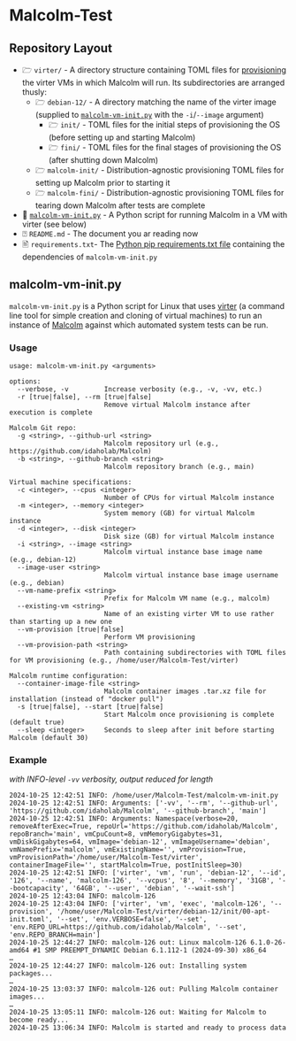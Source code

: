 # Malcolm-Test

## Repository Layout

* 🗁 `virter/` - A directory structure containing TOML files for [provisioning](https://github.com/LINBIT/virter/blob/master/doc/provisioning.md) the virter VMs in which Malcolm will run. Its subdirectories are arranged thusly:
    - 🗁 `debian-12/` - A directory matching the name of the virter image (supplied to [`malcolm-vm-init.py`](#MalcolmVMInitScript) with the `-i`/`--image` argument)
        + 🗁 `init/` - TOML files for the initial steps of provisioning the OS (before setting up and starting Malcolm)
        + 🗁 `fini/` - TOML files for the final stages of provisioning the OS (after shutting down Malcolm)
    - 🗁 `malcolm-init/` - Distribution-agnostic provisioning TOML files for setting up Malcolm prior to starting it
    - 🗁 `malcolm-fini/` - Distribution-agnostic provisioning TOML files for tearing down Malcolm after tests are complete
* 🐍 [`malcolm-vm-init.py`](#MalcolmVMInitScript) - A Python script for running Malcolm in a VM with virter (see below)
* ⍰ `README.md` - The document you ar reading now
* 🖹 `requirements.txt`- The [Python pip requirements.txt file](https://pip.pypa.io/en/stable/reference/requirements-file-format/) containing the dependencies of `malcolm-vm-init.py`

## <a name="MalcolmVMInitScript"></a> malcolm-vm-init.py

`malcolm-vm-init.py` is a Python script for Linux that uses [virter](https://github.com/LINBIT/virter) (a command line tool for simple creation and cloning of virtual machines) to run an instance of [Malcolm](https://github.com/idaholab/malcolm/) against which automated system tests can be run. 

### Usage

```
usage: malcolm-vm-init.py <arguments>

options:
  --verbose, -v         Increase verbosity (e.g., -v, -vv, etc.)
  -r [true|false], --rm [true|false]
                        Remove virtual Malcolm instance after execution is complete

Malcolm Git repo:
  -g <string>, --github-url <string>
                        Malcolm repository url (e.g., https://github.com/idaholab/Malcolm)
  -b <string>, --github-branch <string>
                        Malcolm repository branch (e.g., main)

Virtual machine specifications:
  -c <integer>, --cpus <integer>
                        Number of CPUs for virtual Malcolm instance
  -m <integer>, --memory <integer>
                        System memory (GB) for virtual Malcolm instance
  -d <integer>, --disk <integer>
                        Disk size (GB) for virtual Malcolm instance
  -i <string>, --image <string>
                        Malcolm virtual instance base image name (e.g., debian-12)
  --image-user <string>
                        Malcolm virtual instance base image username (e.g., debian)
  --vm-name-prefix <string>
                        Prefix for Malcolm VM name (e.g., malcolm)
  --existing-vm <string>
                        Name of an existing virter VM to use rather than starting up a new one
  --vm-provision [true|false]
                        Perform VM provisioning
  --vm-provision-path <string>
                        Path containing subdirectories with TOML files for VM provisioning (e.g., /home/user/Malcolm-Test/virter)

Malcolm runtime configuration:
  --container-image-file <string>
                        Malcolm container images .tar.xz file for installation (instead of "docker pull")
  -s [true|false], --start [true|false]
                        Start Malcolm once provisioning is complete (default true)
  --sleep <integer>     Seconds to sleep after init before starting Malcolm (default 30)
```

### Example

*with INFO-level `-vv` verbosity, output reduced for length*

```
2024-10-25 12:42:51 INFO: /home/user/Malcolm-Test/malcolm-vm-init.py
2024-10-25 12:42:51 INFO: Arguments: ['-vv', '--rm', '--github-url', 'https://github.com/idaholab/Malcolm', '--github-branch', 'main']
2024-10-25 12:42:51 INFO: Arguments: Namespace(verbose=20, removeAfterExec=True, repoUrl='https://github.com/idaholab/Malcolm', repoBranch='main', vmCpuCount=8, vmMemoryGigabytes=31, vmDiskGigabytes=64, vmImage='debian-12', vmImageUsername='debian', vmNamePrefix='malcolm', vmExistingName='', vmProvision=True, vmProvisionPath='/home/user/Malcolm-Test/virter', containerImageFile='', startMalcolm=True, postInitSleep=30)
2024-10-25 12:42:51 INFO: ['virter', 'vm', 'run', 'debian-12', '--id', '126', '--name', 'malcolm-126', '--vcpus', '8', '--memory', '31GB', '--bootcapacity', '64GB', '--user', 'debian', '--wait-ssh']
2024-10-25 12:43:04 INFO: malcolm-126
2024-10-25 12:43:04 INFO: ['virter', 'vm', 'exec', 'malcolm-126', '--provision', '/home/user/Malcolm-Test/virter/debian-12/init/00-apt-init.toml', '--set', 'env.VERBOSE=false', '--set', 'env.REPO_URL=https://github.com/idaholab/Malcolm', '--set', 'env.REPO_BRANCH=main']
2024-10-25 12:44:27 INFO: malcolm-126 out: Linux malcolm-126 6.1.0-26-amd64 #1 SMP PREEMPT_DYNAMIC Debian 6.1.112-1 (2024-09-30) x86_64
…
2024-10-25 12:44:27 INFO: malcolm-126 out: Installing system packages...
…
2024-10-25 13:03:37 INFO: malcolm-126 out: Pulling Malcolm container images...
…
2024-10-25 13:05:11 INFO: malcolm-126 out: Waiting for Malcolm to become ready...
2024-10-25 13:06:34 INFO: Malcolm is started and ready to process data
```

